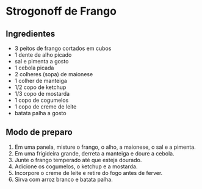 # Strogonoff de Frango

## Ingredientes
- 3 peitos de frango cortados em cubos
- 1 dente de alho picado
- sal e pimenta a gosto
- 1 cebola picada
- 2 colheres (sopa) de maionese
- 1 colher de manteiga
- 1/2 copo de ketchup
- 1/3 copo de mostarda
- 1 copo de cogumelos
- 1 copo de creme de leite
- batata palha a gosto

## Modo de preparo
1.	Em uma panela, misture o frango, o alho, a maionese, o sal e a pimenta.
2.	Em uma frigideira grande, derreta a manteiga e doure a cebola.
3.	Junte o frango temperado até que esteja dourado.
4.	Adicione os cogumelos, o ketchup e a mostarda.
5.	Incorpore o creme de leite e retire do fogo antes de ferver.
6.	Sirva com arroz branco e batata palha.